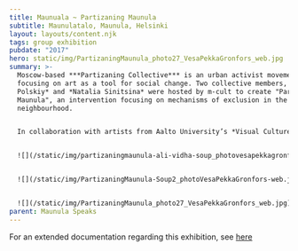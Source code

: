 ```yaml
---
title: Maunuala ~ Partizaning Maunula
subtitle: Maunulatalo, Maunula, Helsinki
layout: layouts/content.njk
tags: group exhibition
pubdate: "2017"
hero: static/img/PartizaningMaunula_photo27_VesaPekkaGronfors_web.jpg
summary: >-
  Moscow-based ***Partizaning Collective*** is an urban activist movement
  focusing on art as a tool for social change. Two collective members, *Anton
  Polskiy* and *Natalia Sinitsina* were hosted by m-cult to create "Partizaning
  Maunula", an intervention focusing on mechanisms of exclusion in the
  neighbourhood.


  In collaboration with artists from Aalto University’s *Visual Culture and Contemporary Art* (ViCCA) program, Partizaning created a series of interventions to address the parallel dynamics of gentrification and segregation in the Maunula neighbourhood.


  ![](/static/img/partizaningmaunula-ali-vidha-soup_photovesapekkagronfors-web.jpg)


  ![](/static/img/PartizaningMaunula-Soup2_photoVesaPekkaGronfors-web.jpg)


  ![](/static/img/PartizaningMaunula_photo27_VesaPekkaGronfors_web.jpg)
parent: Maunula Speaks
---
```



For an extended documentation regarding this exhibition, see [here](https://www.m-cult.org/node/698)
